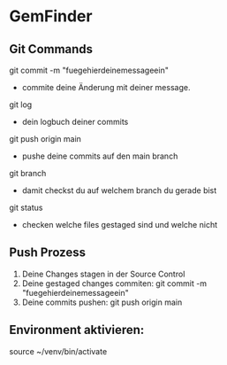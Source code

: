 # GemFinder

## Git Commands
git commit -m "fuegehierdeinemessageein" 
- commite deine Änderung mit deiner message.

git log 
- dein logbuch deiner commits 

git push origin main 
- pushe deine commits auf den main branch

git branch 
- damit checkst du auf welchem branch du gerade bist

git status 
- checken welche files gestaged sind und welche nicht 

## Push Prozess

1. Deine Changes stagen in der Source Control
2. Deine gestaged changes commiten: git commit -m "fuegehierdeinemessageein" 
3. Deine commits pushen: git push origin main 



## Environment aktivieren:

source ~/venv/bin/activate   


